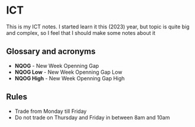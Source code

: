 # ICT
This is my ICT notes. I started learn it this (2023) year, but topic is quite big and complex, so I feel
that I should make some notes about it

## Glossary and acronyms
* **NQOG** - New Week Openning Gap
* **NQOG Low** - New Week Openning Gap Low
* **NQOG High** - New Week Openning Gap High

## Rules

* Trade from Monday till Friday
* Do not trade on Thursday and Friday in between 8am and 10am
